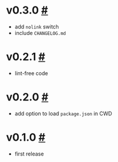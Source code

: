 # v0.3.0 [#](https://github.com/idleberg/log-smith/releases/tag/v0.3.0)

* add `nolink` switch
* include `CHANGELOG.md`

# v0.2.1 [#](https://github.com/idleberg/log-smith/releases/tag/v0.2.1)

* lint-free code

# v0.2.0 [#](https://github.com/idleberg/log-smith/releases/tag/v0.2.0)

* add option to load `package.json` in CWD

# v0.1.0 [#](https://github.com/idleberg/log-smith/releases/tag/v0.1.0)

* first release

